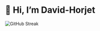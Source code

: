 # 👋 Hi, I’m David-Horjet
![GitHub Streak](https://github-readme-streak-stats.herokuapp.com?user=kattni&theme=cobalt&date_format=j%20M%5B%20Y%5D&background=000000&border=7536B2&stroke=9243DD&ring=89502D&fire=FF9554&currStreakNum=D280FF&sideNums=BC52FF&currStreakLabel=64EAE2&sideLabels=48A8A2&dates=A42EE5)
<!---
David-Horjet/David-Horjet is a ✨ special ✨ repository because its `README.md` (this file) appears on your GitHub profile.
You can click the Preview link to take a look at your changes.
--->
